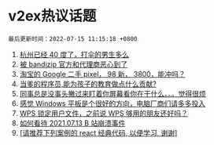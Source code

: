 # v2ex热议话题

`最后更新时间：2022-07-15 11:15:18 +0800`

1. [杭州已经 40 度了，打伞的男生多么](https://www.v2ex.com/t/866138)
1. [被 bandizip 官方和代理商恶心到了](https://www.v2ex.com/t/866229)
1. [淘宝的 Google 二手 pixel， 98 新， 3800，能冲吗？](https://www.v2ex.com/t/866180)
1. [当爹的程序员,能为孩子的教育做点什么贡献?](https://www.v2ex.com/t/866151)
1. [同事总是没事头撇过来盯着你屏幕看你在干什么。。。觉得很烦](https://www.v2ex.com/t/866313)
1. [感觉 Windows 平板是个很好的方向，电脑厂商们请多多投入](https://www.v2ex.com/t/866153)
1. [WPS 锁定用户文件，之前说 WPS 够用的朋友还好吗？](https://www.v2ex.com/t/866291)
1. [如何看待 2021.07.13 B 站崩溃事件](https://www.v2ex.com/t/866300)
1. [[请推荐下列案例的 react 经典代码, 以便学习, 谢谢]](https://www.v2ex.com/t/866290)


